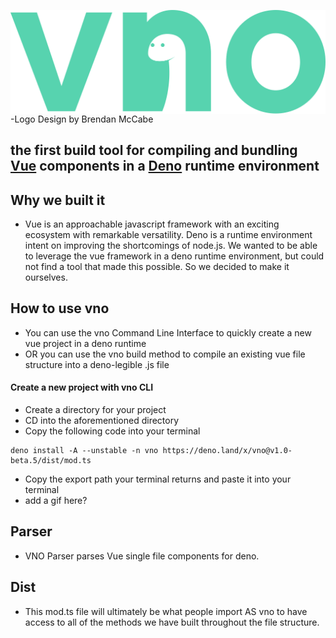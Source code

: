 <img src="./assets/vnologo.svg"
     alt="vno logo"
     style="float: left; margin-right: 10px;" />
-Logo Design by Brendan McCabe

## the first build tool for compiling and bundling <a href="https://github.com/vuejs" target="_blank">Vue</a> components in a <a href="https://github.com/denoland" target="_blank">Deno</a> runtime environment

## Why we built it
- Vue is an approachable javascript framework with an exciting ecosystem with remarkable versatility. Deno is a runtime environment intent on improving the shortcomings of node.js. We wanted to be able to leverage the vue framework in a deno runtime environment, but could not find a tool that made this possible. So we decided to make it ourselves. 

## How to use vno
- You can use the vno Command Line Interface to quickly create a new vue project in a deno runtime
- OR you can use the vno build method to compile an existing vue file structure into a deno-legible .js file 

#### Create a new project with vno CLI
- Create a directory for your project
- CD into the aforementioned directory
- Copy the following code into your terminal
````
deno install -A --unstable -n vno https://deno.land/x/vno@v1.0-beta.5/dist/mod.ts
````
- Copy the export path your terminal returns and paste it into your terminal
- add a gif here?

## Parser

- VNO Parser parses Vue single file components for deno.

## Dist

- This mod.ts file will ultimately be what people import AS vno to have access to all of the methods we have built throughout the file structure.
